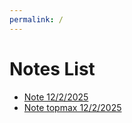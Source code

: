 ```yaml
---
permalink: /
---
```


# Notes List

- [Note 12/2/2025](/note_12_2_2025/note_12_2_2025.md)
- [Note topmax 12/2/2025](/note_topmax_12_2_2025/note_topmax_12_2_2025.md)
